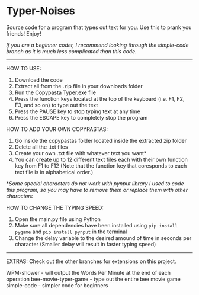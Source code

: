 # Typer-Noises

Source code for a program that types out text for you. Use this to prank you friends! Enjoy!

_If you are a beginner coder, I recommend looking through the simple-code branch as it is much less complicated than this code._

-------------------------------------------------------------------------------------------------------------
HOW TO USE:
1. Download the code
2. Extract all from the .zip file in your downloads folder
3. Run the Copypasta Typer.exe file
4. Press the function keys located at the top of the keyboard (i.e. F1, F2, F3, and so on) to type out the text
5. Press the PAUSE key to stop typing text at any time
6. Press the ESCAPE key to completely stop the program

HOW TO ADD YOUR OWN COPYPASTAS:
1. Go inside the copypastas folder located inside the extracted zip folder
2. Delete all the .txt files
3. Create your own .txt file with whatever text you want*
4. You can create up to 12 different text files each with their own function key from F1 to F12 (Note that the function key that coresponds to each text file is in alphabetical order.)

*_Some special characters do not work with pynput library I used to code this program, so you may have to remove them or replace them with other characters_

HOW TO CHANGE THE TYPING SPEED:
1. Open the main.py file using Python
2. Make sure all dependencies have been installed using `pip install pygame` and `pip install pynput` in the terminal
3. Change the delay variable to the desired amound of time in seconds per character (Smaller delay will result in faster typing speed)

-------------------------------------------------------------------------------------------------------------
EXTRAS:
Check out the other branches for extensions on this project.

WPM-shower - will output the Words Per Minute at the end of each operation
bee-movie-typer-game - type out the entire bee movie game
simple-code - simpler code for beginners
